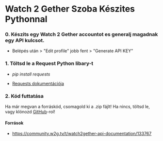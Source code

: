 # Watch 2 Gether Szoba Készites Pythonnal


### 0. Készits egy Watch 2 Gether accountot es generalj magadnak egy API kulcsot.
 - Belépés után > "Edit profile" jobb fent > "Generate API KEY" 






### 1.  Töltsd le a Request Python libary-t 
 - _pip install requests_
 
 - [Requests dokumentációja](https://docs.python-requests.org/en/latest/) 
 
 
 
### 2. Kód futtatása
Ha már megvan a forráskód, csomagold ki a .zip fájlt!
Ha nincs, töltsd le, vagy klónozd [GitHub](https://github.com/AdrianN001/Watch-2-Gether-Szoba-Keszites-Pythonnal)-rol!




#### Források
- https://community.w2g.tv/t/watch2gether-api-documentation/133767

